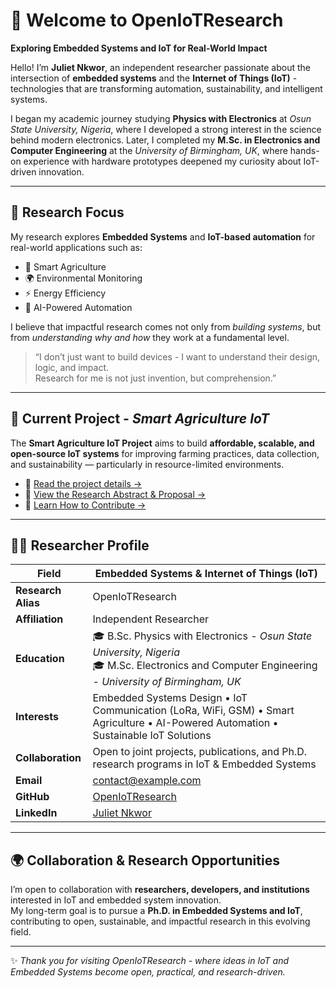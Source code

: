 # 👋 Welcome to OpenIoTResearch  
**Exploring Embedded Systems and IoT for Real-World Impact**

Hello! I’m **Juliet Nkwor**, an independent researcher passionate about the intersection of **embedded systems** and the **Internet of Things (IoT)** - technologies that are transforming automation, sustainability, and intelligent systems.

I began my academic journey studying **Physics with Electronics** at *Osun State University, Nigeria*, where I developed a strong interest in the science behind modern electronics. Later, I completed my **M.Sc. in Electronics and Computer Engineering** at the *University of Birmingham, UK*, where hands-on experience with hardware prototypes deepened my curiosity about IoT-driven innovation.

---

## 🌱 Research Focus

My research explores **Embedded Systems** and **IoT-based automation** for real-world applications such as:

- 🌾 Smart Agriculture  
- 🌍 Environmental Monitoring  
- ⚡ Energy Efficiency  
- 🤖 AI-Powered Automation  

I believe that impactful research comes not only from *building systems*, but from *understanding why and how* they work at a fundamental level.

> “I don’t just want to build devices - I want to understand their design, logic, and impact.  
> Research for me is not just invention, but comprehension.”

---

## 🧪 Current Project - *Smart Agriculture IoT*

The **Smart Agriculture IoT Project** aims to build **affordable, scalable, and open-source IoT systems** for improving farming practices, data collection, and sustainability — particularly in resource-limited environments.

- 📘 [Read the project details →](https://github.com/OpenIoTResearch/smart-agriculture-iot#readme)
- 🧭 [View the Research Abstract & Proposal →](https://github.com/OpenIoTResearch/smart-agriculture-iot/wiki)
- 🤝 [Learn How to Contribute →](https://github.com/OpenIoTResearch/smart-agriculture-iot/blob/main/CONTRIBUTING.md)

---

## 👩‍💻 Researcher Profile

| **Field** | Embedded Systems & Internet of Things (IoT) |
|------------|---------------------------------------------|
| **Research Alias** | OpenIoTResearch |
| **Affiliation** | Independent Researcher |
| **Education** | 🎓 B.Sc. Physics with Electronics - *Osun State University, Nigeria* <br> 🎓 M.Sc. Electronics and Computer Engineering - *University of Birmingham, UK* |
| **Interests** | Embedded Systems Design • IoT Communication (LoRa, WiFi, GSM) • Smart Agriculture • AI-Powered Automation • Sustainable IoT Solutions |
| **Collaboration** | Open to joint projects, publications, and Ph.D. research programs in IoT & Embedded Systems |
| **Email** | contact@example.com |
| **GitHub** | [OpenIoTResearch](https://github.com/juliettegodyere) |
| **LinkedIn** | [Juliet Nkwor](https://linkedin.com/in/juliet-nkwor) |

---

## 🌍 Collaboration & Research Opportunities

I’m open to collaboration with **researchers, developers, and institutions** interested in IoT and embedded system innovation.  
My long-term goal is to pursue a **Ph.D. in Embedded Systems and IoT**, contributing to open, sustainable, and impactful research in this evolving field.

---

✨ *Thank you for visiting OpenIoTResearch - where ideas in IoT and Embedded Systems become open, practical, and research-driven.*  
